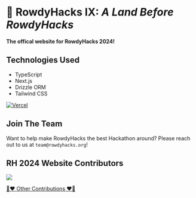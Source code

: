 # 🦕 RowdyHacks IX: _A Land Before RowdyHacks_

**The offical website for RowdyHacks 2024!**

## Technologies Used

- TypeScript
- Next.js
- Drizzle ORM
- Tailwind CSS

[![Vercel](https://static.rowdyhacks.org/img/powered-by-vercel.svg)](https://vercel.com/?utm_source=ACM%20UTSA&utm_campaign=oss)

## Join The Team

Want to help make RowdyHacks the best Hackathon around? Please reach out to us at `team@rowdyhacks.org`!

## RH 2024 Website Contributors

<a href="https://github.com/acmutsa/rowdyhacks24/graphs/contributors">
<img src="https://contrib.rocks/image?repo=acmutsa/rowdyhacks24" />
</a>
  
[📣❤️ Other Contributions ❤️📣](https://github.com/UTSA-ACM/RowdyHacks23/blob/develop/contributions.md)
